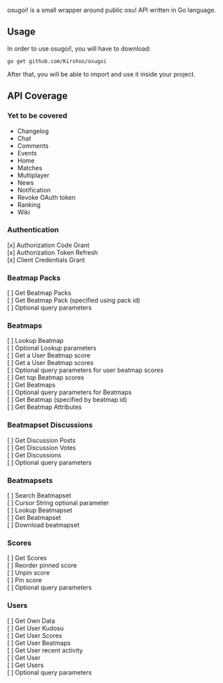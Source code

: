 osugoi! is a small wrapper around public osu! API written in Go language.

## Usage
In order to use osugoi!, you will have to download:  
```
go get github.com/Kirshoo/osugoi
```  
  
After that, you will be able to import and use it inside your project.

## API Coverage
### Yet to be covered
- Changelog
- Chat
- Comments
- Events
- Home
- Matches
- Multiplayer
- News
- Notification
- Revoke OAuth token
- Ranking
- Wiki

### Authentication
[x] Authorization Code Grant  
[x] Authorization Token Refresh  
[x] Client Credentials Grant  

### Beatmap Packs
[ ] Get Beatmap Packs  
[ ] Get Beatmap Pack (specified using pack id)  
[ ] Optional query parameters  

### Beatmaps
[ ] Lookup Beatmap  
[ ] Optional Lookup parameters  
[ ] Get a User Beatmap score  
[ ] Get a User Beatmap scores  
[ ] Optional query parameters for user beatmap scores  
[ ] Get top Beatmap scores  
[ ] Get Beatmaps  
[ ] Optional query parameters for Beatmaps  
[ ] Get Beatmap (specified by beatmap id)  
[ ] Get Beatmap Attributes  

### Beatmapset Discussions
[ ] Get Discussion Posts  
[ ] Get Discussion Votes  
[ ] Get Discussions  
[ ] Optional query parameters  

### Beatmapsets
[ ] Search Beatmapset  
[ ] Cursor String optional parameter  
[ ] Lookup Beatmapset  
[ ] Get Beatmapset  
[ ] Download beatmapset  

### Scores
[ ] Get Scores  
[ ] Reorder pinned score  
[ ] Unpin score  
[ ] Pin score  
[ ] Optional query parameters  

### Users
[ ] Get Own Data  
[ ] Get User Kudosu  
[ ] Get User Scores  
[ ] Get User Beatmaps  
[ ] Get User recent activity  
[ ] Get User  
[ ] Get Users  
[ ] Optional query parameters  
